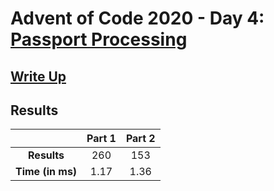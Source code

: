 # Advent of Code 2020 - Day 4: [Passport Processing](https://adventofcode.com/2020/day/4)

## [Write Up](https://codingap.github.io/advent-of-code/writeups/2020/day04)

## Results

|                  | **Part 1** | **Part 2** |
| :--------------: | :--------: | :--------: |
|   **Results**    | 260 | 153 |
| **Time (in ms)** | 1.17 | 1.36 |
